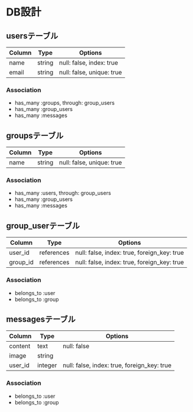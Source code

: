 # DB設計

## usersテーブル

|Column|Type|Options|
|------|----|-------|
|name|string|null: false, index: true|
|email|string|null: false, unique: true|

### Association
- has_many :groups, through: group_users
- has_many :group_users
- has_many :messages


## groupsテーブル

|Column|Type|Options|
|------|----|-------|
|name|string|null: false, unique: true|

### Association
- has_many :users, through: group_users
- has_many :group_users
- has_many :messages


## group_userテーブル

|Column|Type|Options|
|------|----|-------|
|user_id|references|null: false, index: true, foreign_key: true|
|group_id|references|null: false, index: true, foreign_key: true|

### Association
- belongs_to :user
- belongs_to :group


## messagesテーブル

|Column|Type|Options|
|------|----|-------|
|content|text|null: false|
|image|string|      |
|user_id|integer|null: false, index: true, foreign_key: true|


### Association
- belongs_to :user
- belongs_to :group
